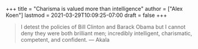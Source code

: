 +++
title = "Charisma is valued more than intelligence"
author = ["Alex Koen"]
lastmod = 2021-03-29T10:09:25-07:00
draft = false
+++

> I detest the policies of Bill Clinton and Barack Obama but I cannot deny they were both brilliant men; incredibly intelligent, charismatic, competent, and confident.
> — Akala
